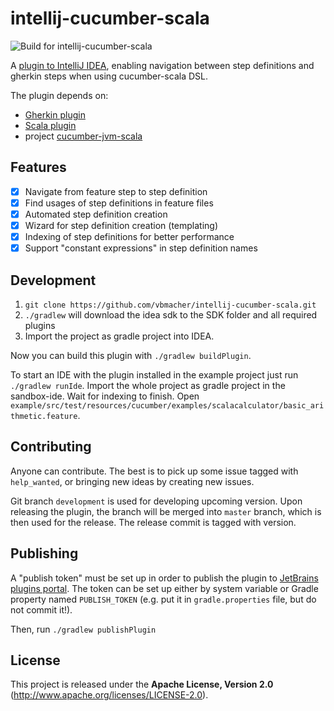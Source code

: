 # intellij-cucumber-scala

![Build for intellij-cucumber-scala](https://github.com/vbmacher/intellij-cucumber-scala/workflows/Build%20for%20intellij-cucumber-scala/badge.svg)

A [plugin to IntelliJ IDEA](https://plugins.jetbrains.com/plugin/7460-cucumber-for-scala),
enabling navigation between step definitions and gherkin steps when using cucumber-scala DSL.

The plugin depends on:
- [Gherkin plugin](https://plugins.jetbrains.com/plugin/9164-gherkin)
- [Scala plugin](https://plugins.jetbrains.com/plugin/1347-scala)
- project [cucumber-jvm-scala](https://github.com/cucumber/cucumber-jvm-scala)

## Features

- [x] Navigate from feature step to step definition
- [x] Find usages of step definitions in feature files
- [x] Automated step definition creation
- [x] Wizard for step definition creation (templating)
- [x] Indexing of step definitions for better performance
- [x] Support "constant expressions" in step definition names

## Development

1. `git clone https://github.com/vbmacher/intellij-cucumber-scala.git`
2. `./gradlew` will download the idea sdk to the SDK folder and all required plugins
3. Import the project as gradle project into IDEA.

Now you can build this plugin with `./gradlew buildPlugin`.

To start an IDE with the plugin installed in the example project just run `./gradlew runIde`. Import the whole project
as gradle project in the sandbox-ide. Wait for indexing to finish.
Open `example/src/test/resources/cucumber/examples/scalacalculator/basic_arithmetic.feature`.

## Contributing

Anyone can contribute. The best is to pick up some issue tagged with `help_wanted`, or bringing new ideas by creating new issues.

Git branch `development` is used for developing upcoming version. Upon releasing the plugin, the branch will be merged
into `master` branch, which is then used for the release. The release commit is tagged with version.
 
## Publishing

A "publish token" must be set up in order to publish the plugin to [JetBrains plugins portal](https://plugins.jetbrains.com/plugin/7460-cucumber-for-scala).
The token can be set up either by system variable or Gradle property named `PUBLISH_TOKEN` (e.g. put it in `gradle.properties` file, but do not commit it!).

Then, run `./gradlew publishPlugin`

## License

This project is released under the __Apache License, Version 2.0__ (http://www.apache.org/licenses/LICENSE-2.0).
